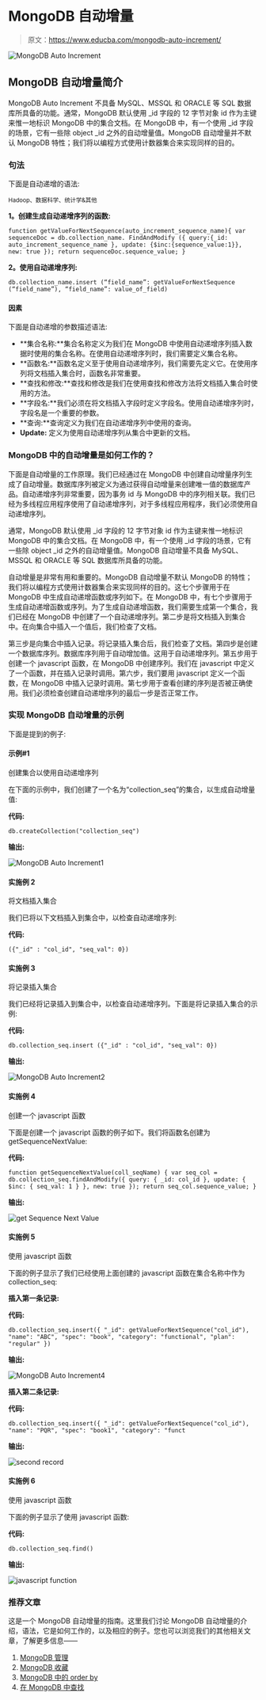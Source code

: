 # MongoDB 自动增量

> 原文：<https://www.educba.com/mongodb-auto-increment/>

![MongoDB Auto Increment](img/c1f852cfb79835e9d9f4fb9a055f2d89.png)



## MongoDB 自动增量简介

MongoDB Auto Increment 不具备 MySQL、MSSQL 和 ORACLE 等 SQL 数据库所具备的功能。通常，MongoDB 默认使用 _id 字段的 12 字节对象 id 作为主键来惟一地标识 MongoDB 中的集合文档。在 MongoDB 中，有一个使用 _id 字段的场景，它有一些除 object _id 之外的自动增量值。MongoDB 自动增量并不默认 MongoDB 特性；我们将以编程方式使用计数器集合来实现同样的目的。

### 句法

下面是自动递增的语法:

<small>Hadoop、数据科学、统计学&其他</small>

**1。创建生成自动递增序列的函数:**

`function getValueForNextSequence(auto_increment_sequence_name){
var sequenceDoc = db.collection_name. FindAndModify ({
query:{_id: auto_increment_sequence_name },
update: {$inc:{sequence_value:1}},
new: true });
return sequenceDoc.sequence_value; }`

**2。使用自动递增序列:**

`db.collection_name.insert (“field_name”: getValueForNextSequence (“field_name”), “field_name”: value_of_field)`

#### 因素

下面是自动递增的参数描述语法:

*   **集合名称:**集合名称定义为我们在 MongoDB 中使用自动递增序列插入数据时使用的集合名称。在使用自动递增序列时，我们需要定义集合名称。
*   **函数名:**函数名定义至于使用自动递增序列，我们需要先定义它。在使用序列将文档插入集合时，函数名非常重要。
*   **查找和修改:**查找和修改是我们在使用查找和修改方法将文档插入集合时使用的方法。
*   **字段名:**我们必须在将文档插入字段时定义字段名。使用自动递增序列时，字段名是一个重要的参数。
*   **查询:**查询定义为我们在自动递增序列中使用的查询。
*   **Update:** 定义为使用自动递增序列从集合中更新的文档。

### MongoDB 中的自动增量是如何工作的？

下面是自动增量的工作原理。我们已经通过在 MongoDB 中创建自动增量序列生成了自动增量。数据库序列被定义为通过获得自动增量来创建唯一值的数据库产品。自动递增序列非常重要，因为事务 id 与 MongoDB 中的序列相关联。我们已经为多线程应用程序使用了自动递增序列，对于多线程应用程序，我们必须使用自动递增序列。

通常，MongoDB 默认使用 _id 字段的 12 字节对象 id 作为主键来惟一地标识 MongoDB 中的集合文档。在 MongoDB 中，有一个使用 _id 字段的场景，它有一些除 object _id 之外的自动增量值。MongoDB 自动增量不具备 MySQL、MSSQL 和 ORACLE 等 SQL 数据库所具备的功能。

自动增量是非常有用和重要的。MongoDB 自动增量不默认 MongoDB 的特性；我们将以编程方式使用计数器集合来实现同样的目的。这七个步骤用于在 MongoDB 中生成自动递增函数或序列如下。在 MongoDB 中，有七个步骤用于生成自动递增函数或序列。为了生成自动递增函数，我们需要生成第一个集合，我们已经在 MongoDB 中创建了一个自动递增序列。第二步是将文档插入到集合中。在向集合中插入一个值后，我们检查了文档。

第三步是向集合中插入记录。将记录插入集合后，我们检查了文档。第四步是创建一个数据库序列。数据库序列用于自动增加值。这用于自动递增序列。第五步用于创建一个 javascript 函数，在 MongoDB 中创建序列。我们在 javascript 中定义了一个函数，并在插入记录时调用。第六步，我们要用 javascript 定义一个函数，在 MongoDB 中插入记录时调用。第七步用于查看创建的序列是否被正确使用。我们必须检查创建自动递增序列的最后一步是否正常工作。

### 实现 MongoDB 自动增量的示例

下面是提到的例子:

#### 示例#1

创建集合以使用自动递增序列

在下面的示例中，我们创建了一个名为“collection_seq”的集合，以生成自动增量值:

**代码:**

`db.createCollection("collection_seq")`

**输出:**

![MongoDB Auto Increment1](img/5d51d23d206dcb873897a0bf53df48c5.png)



#### 实施例 2

将文档插入集合

我们已将以下文档插入到集合中，以检查自动递增序列:

**代码:**

`({"_id" : "col_id", "seq_val": 0})`

#### 实施例 3

将记录插入集合

我们已经将记录插入到集合中，以检查自动递增序列。下面是将记录插入集合的示例:

**代码:**

`db.collection_seq.insert ({"_id" : "col_id", "seq_val": 0})`

**输出:**

![MongoDB Auto Increment2](img/36fca2fa6551025fb6a62e93917d4d3a.png)



#### 实施例 4

创建一个 javascript 函数

下面是创建一个 javascript 函数的例子如下。我们将函数名创建为 getSequenceNextValue:

**代码:**

`function getSequenceNextValue(coll_seqName) {
var seq_col = db.collection_seq.findAndModify({
query: { _id: col_id },
update: { $inc: { seq_val: 1 } },
new: true
});
return seq_col.sequence_value;
}`

**输出:**

![get Sequence Next Value](img/3a03f18bd4d35a1ec949d5c360aa91d8.png)



#### 实施例 5

使用 javascript 函数

下面的例子显示了我们已经使用上面创建的 javascript 函数在集合名称中作为 collection_seq:

**插入第一条记录:**

**代码:**

`db.collection_seq.insert({
"_id": getValueForNextSequence("col_id"),
"name": "ABC",
"spec": "book",
"category": "functional",
"plan": "regular"
})`

**输出:**

![MongoDB Auto Increment4](img/854ebfe1e4d8bfbe13a17c317c5e86a4.png)



**插入第二条记录:**

**代码:**

`db.collection_seq.insert({
"_id": getValueForNextSequence("col_id"),
"name": "PQR",
"spec": "book1",
"category": "funct`

**输出:**

![second record](img/8c6bc9fa2461794c54a147952b291df2.png)



#### 实施例 6

使用 javascript 函数

下面的例子显示了使用 javascript 函数:

**代码:**

`db.collection_seq.find()`

**输出:**

![javascript function](img/a540e3c4bbe7d47b915de4cc10b7b292.png)



### 推荐文章

这是一个 MongoDB 自动增量的指南。这里我们讨论 MongoDB 自动增量的介绍，语法，它是如何工作的，以及相应的例子。您也可以浏览我们的其他相关文章，了解更多信息——

1.  [MongoDB 管理](https://www.educba.com/mongodb-administration/)
2.  [MongoDB 收藏](https://www.educba.com/mongodb-collection/)
3.  [MongoDB 中的 order by](https://www.educba.com/order-by-in-mongodb/)
4.  [在 MongoDB 中查找](https://www.educba.com/lookup-in-mongodb/)





